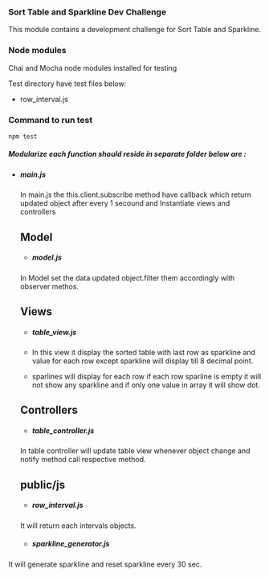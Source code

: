 ### Sort Table and Sparkline Dev Challenge

This module contains a development challenge for Sort Table and Sparkline.

### Node modules
Chai and Mocha node modules installed for testing

Test directory have test files below:
  - row_interval.js
### Command to run test
    npm test


##### Modularize each function should reside in separate folder below are :

- ##### main.js
  In main.js the this.client.subscribe method have callback which return updated object after every 1 secound and Instantiate views and controllers

  ## Model
  - ##### model.js
  In Model set the data updated object.filter them accordingly with observer methos.

  ## Views
  - ##### table_view.js
   - In this view it display the sorted table with last row as sparkline and value for each row except sparkline will display till 8 decimal point.

   - sparlines will display for each row if each row  sparline is empty it will not show any sparkline and if only one value in array it will show dot.

  ## Controllers
  - ##### table_controller.js
  In table controller will update table view whenever object change and notify method call respective method.

  ## public/js
    - ##### row_interval.js
  It will return each intervals objects.

  - ##### sparkline_generator.js
It will generate sparkline and reset sparkline every 30 sec.
